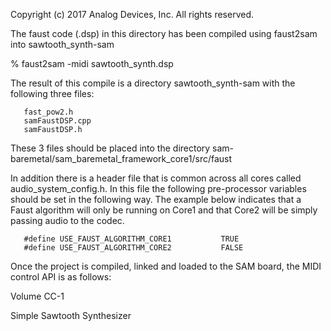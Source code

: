 Copyright (c) 2017 Analog Devices, Inc.  All rights reserved.

The faust code (.dsp) in this directory has been compiled using faust2sam into sawtooth_synth-sam

% faust2sam -midi sawtooth_synth.dsp

The result of this compile is a directory sawtooth_synth-sam with the following three files:

       fast_pow2.h
       samFaustDSP.cpp
       samFaustDSP.h

These 3 files should be placed into the directory sam-baremetal/sam_baremetal_framework_core1/src/faust

In addition there is a header file that is common across all cores called audio_system_config.h.   In this file the following pre-processor variables should be set in the following way.   The example below indicates that a Faust algorithm will only be running on Core1 and that Core2 will be simply passing audio to the codec. 

       #define USE_FAUST_ALGORITHM_CORE1           TRUE
       #define USE_FAUST_ALGORITHM_CORE2           FALSE

Once the project is compiled, linked and loaded to the SAM board, the MIDI control API is as follows:


Volume CC-1

Simple Sawtooth Synthesizer 
